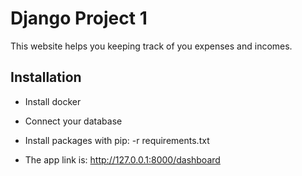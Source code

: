 # Django Project 1

This website helps you keeping track of you expenses and incomes.

## Installation

- Install docker
- Connect your database
- Install packages with pip: -r requirements.txt

- The app link is: http://127.0.0.1:8000/dashboard
